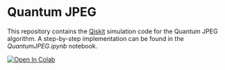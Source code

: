 # Quantum JPEG

This repository contains the [Qiskit](https://github.com/Qiskit) simulation code for the Quantum JPEG algorithm.  A step-by-step implementation can be found in the _QuantumJPEG.ipynb_ notebook. 

<a target="_blank" href="https://colab.research.google.com/github/simoneroncallo/quantum_jpeg/blob/main/QuantumJPEG.ipynb">
  <img src="https://colab.research.google.com/assets/colab-badge.svg" alt="Open In Colab"/>
</a> 
